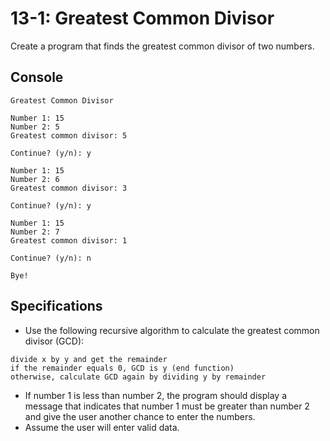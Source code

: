 # 13-1: Greatest Common Divisor
Create a program that finds the greatest common divisor of two numbers.
## Console
```
Greatest Common Divisor

Number 1: 15
Number 2: 5
Greatest common divisor: 5

Continue? (y/n): y

Number 1: 15
Number 2: 6
Greatest common divisor: 3

Continue? (y/n): y

Number 1: 15
Number 2: 7
Greatest common divisor: 1

Continue? (y/n): n

Bye!
```
## Specifications
- Use the following recursive algorithm to calculate the greatest common divisor (GCD):
```
divide x by y and get the remainder
if the remainder equals 0, GCD is y (end function)
otherwise, calculate GCD again by dividing y by remainder
```
- If number 1 is less than number 2, the program should display a message that indicates that number 1 must be greater than number 2 and give the user another chance to enter the numbers.
- Assume the user will enter valid data.